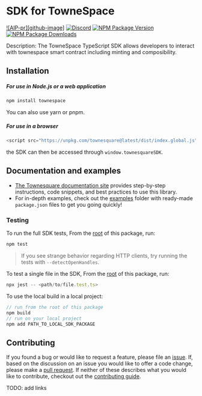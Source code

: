 # SDK for TowneSpace

[![AIP-pr][github-image]][aip-pr-url]
[![Discord][discord-image]][discord-url]
[![NPM Package Version][npm-image-version]][npm-url]
[![NPM Package Downloads][npm-image-downloads]][npm-url]

Description: The TowneSpace TypeScript SDK allows developers to interact with townespace smart contract including minting and composibility.

## Installation

##### For use in Node.js or a web application

```ts
npm install townespace
```

You can also use yarn or pnpm.

##### For use in a browser

```ts
<script src="https://unpkg.com/townesquare@latest/dist/index.global.js" />
```

the SDK can then be accessed through `window.townesquareSDK`.

## Documentation and examples

- [The Townesquare documentation site](link-to-doc) provides step-by-step instructions, code snippets, and best practices to use this library.
- For in-depth examples, check out the [examples](./examples) folder with ready-made `package.json` files to get you going quickly!

### Testing

To run the full SDK tests, From the [root](link-to-sdk-gh-repo) of this package, run:

```ts
npm test
```

> If you see strange behavior regarding HTTP clients, try running the tests with `--detectOpenHandles`.

To test a single file in the SDK, From the [root](link-to-sdk-gh-repo) of this package, run:

```ts
npx jest -- <path/to/file.test.ts>
```

To use the local build in a local project:

```ts
// run from the root of this package
npm build
// run on your local project
npm add PATH_TO_LOCAL_SDK_PACKAGE
```

## Contributing

If you found a bug or would like to request a feature, please file an [issue](link-to-issues). If, based on the discussion on an issue you would like to offer a code change, please make a [pull request](./CONTRIBUTING.md). If neither of these describes what you would like to contribute, checkout out the [contributing guide](./CONTRIBUTING.md).

TODO: add links

[aip-pr-url]: link-here
[npm-image-version]: link-here
[npm-image-downloads]: link-here
[npm-url]: link-here
[discord-image]: link-here
[discord-url]: link-here
